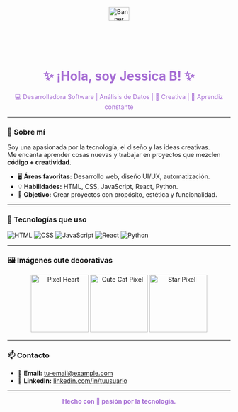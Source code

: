 <!-- Puedes crear un banner bonito en Canva o similar y subirlo aquí -->
<p align="center">
  <img src="https://cdna.artstation.com/p/assets/images/images/042/135/796/original/david-danc3r-moyano-day-7-window-1.gif?1633659543" alt="Banner pixelado violeta" style="width: 30%; max-height: 100px; object-fit: contain;" />
</p>

<h1 align="center" style="color:#A66DD4;">✨ ¡Hola, soy Jessica B! ✨</h1>

<p align="center" style="color:#A66DD4;">
 💻 Desarrolladora Software | Análisis de Datos | 🎨 Creativa | 🚀 Aprendiz constante
</p>

---

### 🌸 Sobre mí

Soy una apasionada por la tecnología, el diseño y las ideas creativas.  
Me encanta aprender cosas nuevas y trabajar en proyectos que mezclen **código + creatividad**.

- 🖥️ **Áreas favoritas:** Desarrollo web, diseño UI/UX, automatización.
- 💡 **Habilidades:** HTML, CSS, JavaScript, React, Python.
- 🎯 **Objetivo:** Crear proyectos con propósito, estética y funcionalidad.

---

### 🎨 Tecnologías que uso

![HTML](https://img.shields.io/badge/HTML-E34F26?style=for-the-badge&logo=html5&logoColor=white)
![CSS](https://img.shields.io/badge/CSS-1572B6?style=for-the-badge&logo=css3&logoColor=white)
![JavaScript](https://img.shields.io/badge/JavaScript-F7DF1E?style=for-the-badge&logo=javascript&logoColor=black)
![React](https://img.shields.io/badge/React-20232A?style=for-the-badge&logo=react&logoColor=61DAFB)
![Python](https://img.shields.io/badge/Python-FFD43B?style=for-the-badge&logo=python&logoColor=blue)

---

### 🖼️ Imágenes cute decorativas

<p align="center">
  <img src="https://i.imgur.com/bZXg7fL.png" width="130px" alt="Pixel Heart" />
  <img src="https://i.imgur.com/yxqzRIG.png" width="130px" alt="Cute Cat Pixel" />
  <img src="https://i.imgur.com/YXk2ivO.png" width="130px" alt="Star Pixel" />
</p>

---

### 📫 Contacto

- 📧 **Email:** [tu-email@example.com](mailto:tu-email@example.com)
- 💼 **LinkedIn:** [linkedin.com/in/tuusuario](https://linkedin.com/in/tuusuario)

---

<p align="center" style="color:#A66DD4;"><b>Hecho con 💜 pasión por la tecnología.</b></p>

